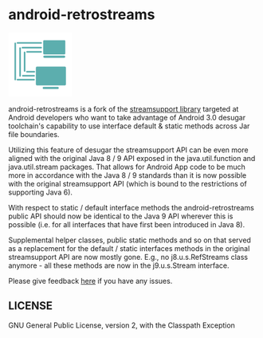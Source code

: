 # android-retrostreams

![](art/streamsupport-sf.png)

android-retrostreams is a fork of the [streamsupport library](https://sourceforge.net/projects/streamsupport/)
targeted at Android developers who want to take advantage of Android 3.0 desugar toolchain's
capability to use interface default & static methods across Jar file boundaries.

Utilizing this feature of desugar the streamsupport API can be even more aligned with the original
Java 8 / 9 API exposed in the java.util.function and java.util.stream packages. That allows for Android
App code to be much more in accordance with the Java 8 / 9 standards than it is now possible with the
original streamsupport API (which is bound to the restrictions of supporting Java 6).

With respect to static / default interface methods the android-retrostreams public API should now be
identical to the Java 9 API wherever this is possible (i.e. for all interfaces that have first been
introduced in Java 8).

Supplemental helper classes, public static methods and so on that served as a replacement for the
default / static interfaces methods in the original streamsupport API are now mostly gone.
E.g., no j8.u.s.RefStreams class anymore - all these methods are now in the j9.u.s.Stream interface.

Please give feedback [here](https://github.com/retrostreams/android-retrostreams/issues) if you have
any issues.


## LICENSE

GNU General Public License, version 2, with the Classpath Exception
